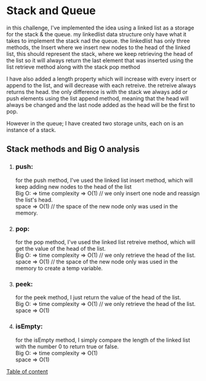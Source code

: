 # Stack and Queue

in this challenge, I've implemented the idea using a linked list as a storage for the stack & the queue.
my linkedlist data structure only have what it takes to implement the stack nad the queue.
the linkedlist has only three methods, the Insert where we insert new nodes to the head of the linked list, this should represent the stack, where we keep retrieving the head of the list so it will always return the last element that was inserted using the list retrieve method along with the stack pop method

I have also added a length property which will increase with every insert or append to the list, and will decrease with each retreive.
the retreive always returns the head. the only difference is with the stack we always add or push elements using the list append method, meaning that the head will always be changed and the last node added as the head will be the first to pop.

However in the queue; I have created two storage units, each on is an instance of a stack.

## Stack methods and Big O analysis

1. ### push:

   for the push method, I've used the linked list insert method, which will keep adding new nodes to the head of the list
   <br>Big O: => time complexity => O(1) // we only insert one node and reassign the list's head.<br>
   space => O(1) // the space of the new node only was used in the memory.

2. ### pop:

   for the pop method, I've used the linked list retreive method, which will get the value of the head of the list.
   <br>Big O: => time complexity => O(1) // we only retrieve the head of the list.<br>
   space => O(1) // the space of the new node only was used in the memory to create a temp variable.

3. ### peek:

   for the peek method, I just return the value of the head of the list.
   <br>Big O: => time complexity => O(1) // we only retrieve the head of the list.<br>
   space => O(1)

4. ### isEmpty:
   for the isEmpty method, I simply compare the length of the linked list with the number 0 to return true or false.
   <br>Big O: => time complexity => O(1)<br>
   space => O(1)

[Table of content](../../../README.md)

